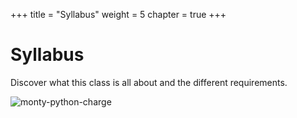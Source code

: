 +++
title = "Syllabus"
weight = 5
chapter = true
+++

# Syllabus

Discover what this class is all about and the different requirements.

![monty-python-charge](https://media.giphy.com/media/oGOW75SleZPR6/giphy.gif)
